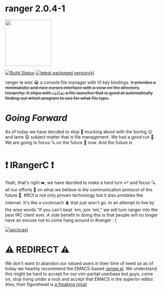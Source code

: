 ranger 2.0.4-1
==============

<img src="https://ranger.github.io/ranger_logo.png" width="150">

[![Build Status](https://travis-ci.org/ranger/ranger.svg?branch=master)](https://travis-ci.org/ranger/ranger)
<a href="https://repology.org/metapackage/ranger/versions">
  <img src="https://repology.org/badge/latest-versions/ranger.svg" alt="latest packaged version(s)">
</a>

ranger ~~is~~ *was* :sob: a console file manager with VI key bindings.  ~~It
provides a minimalistic and nice curses interface with a view on the directory
hierarchy.  It ships with `rifle`, a file launcher that is good at
automatically finding out which program to use for what file type.~~

*Going Forward*
===============

As of today we have decided to stop :no_entry_sign: mucking about with the
boring :neutral_face: and lame :weary: subject matter that is file management.
We had a good run :running:. We are going to focus :mag: on the future :rocket:
now. And the future *is*

:heavy_exclamation_mark: IRangerC :heavy_exclamation_mark:
==========================================================

Yeah, that's right :arrow_right:, we have decided to make a hard turn
:leftwards_arrow_with_hook: and focus :mag: all our efforts :muscle: on what we
believe is *the* communication protocol of the future :rocket:.
:heavy_exclamation_mark:IRC:heavy_exclamation_mark: is not only proven
technology but it also predates the internet. It's like a cockroach :beetle:
that just won't go. In an attempt to live by the wise words "If you can't beat
'em, join 'em," we will turn ranger into the best IRC client ever. A side
benefit in doing this is that people will no longer have an excuse not to come
hang around in #ranger : )

[![asciicast](https://asciinema.org/a/epVQ6VIM7JHkBwrLy6pIztzvz.svg)](https://asciinema.org/a/epVQ6VIM7JHkBwrLy6pIztzvz)


:warning: REDIRECT :warning:
============================

We don't want to abandon our valued users in their time of need so as of today
we heartily recommend the EMACS-based
[ranger.el](https://github.com/ralesi/ranger.el). We understand this might be
hard to accept for our vim-partial userbase but guys, come on, stop living
under a rock and accept that EMACS is the superior editor. Also, their
figurehead is [a freaking ninja!](https://xkcd.com/225/)
